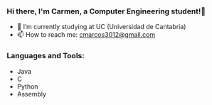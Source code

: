 ### Hi there, I'm Carmen, a Computer Engineering student!👋


- 🌱 I’m currently studying at UC (Universidad de Cantabria)
- 📫 How to reach me: cmarcos3012@gmail.com


### Languages and Tools:
- Java
- C
- Python
- Assembly
